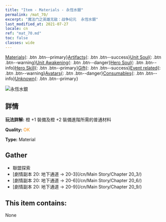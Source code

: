 ```yaml
---
title: "Item - Materials - 永恆水銀"
permalink: /mat_70/
excerpt: "魔法门之英雄无敌：战争纪元  永恆水銀"
last_modified_at: 2021-07-27
locale: cn
ref: "mat_70.md"
toc: false
classes: wide
---
```

 [Materials](/ItemsCN/){: .btn .btn--primary}[Artifacts](/ItemsCN/Artifacts/){: .btn .btn--success}[Unit Soul](/ItemsCN/UnitSoul/){: .btn .btn--warning}[Unit Awakening](/ItemsCN/UnitAwakening/){: .btn .btn--danger}[Hero Soul](/ItemsCN/HeroSoul/){: .btn .btn--info}[Hero Skill](/ItemsCN/HeroSkill/){: .btn .btn--primary}[Gift](/ItemsCN/Gift/){: .btn .btn--success}[Event related](/ItemsCN/Events/){: .btn .btn--warning}[Avatars](/ItemsCN/Avatars/){: .btn .btn--danger}[Consumables](/ItemsCN/Consumables/){: .btn .btn--info}[Unknown](/ItemsCN/Unknown/){: .btn .btn--primary}

 ![永恆水銀](/images/t/i_cailiao_shuiyin3.png)

## 詳情
 **玩法詳解:** 橙 +1 裝備及橙 +2 裝備進階所需的普通材料

 **Quality:** <span style="color: #FF8C00">OK</span>

 **Type:** Material

## Gather

*    聯盟探索 
*    [劇情副本 20: 地下通道 -> 20-3](/cn/Main Story/Chapter 20_3/) 
*    [劇情副本 20: 地下通道 -> 20-6](/cn/Main Story/Chapter 20_6/) 
*    [劇情副本 20: 地下通道 -> 20-9](/cn/Main Story/Chapter 20_9/) 

## This item contains:

  None

